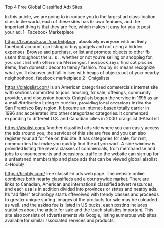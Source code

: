 Top 4 Free Global Classified Ads Sites

In this article, we are going to introduce you to the largest ad classification sites in the world, each of these sites has its own features, and the important thing is that they are free, which makes it easy for you to post your ad.
1- Facebook Marketplace

https://facebook.com/marketplace , absolutely everyone with an lively facebook account can listing or buy gadgets and not using a hidden expenses. Browse and purchase, or list and promote objects to other fb users throughout the u . s .. whether or not you’re selling or shopping for, you can chat with others via Messenger. Facebook says: find out precise items, from domestic decor to trendy fashion. You by no means recognize what you’ll discover and fall in love with heaps of objects out of your nearby neighborhood.
facebook marketplace
2- Craigslists

https://craigslist.com/ is an American categorised commercials internet site with sections committed to jobs, housing, for sale, offerings, community provider, and discussion boards. Craigslists began the service in 1995 as an e mail distribution listing to buddies, providing local occasions inside the San Francisco Bay region. It became an internet-based totally carrier in 1996 and accelerated into other categorized categories. It commenced expanding to different U.S. and Canadian cities in 2000.
craigslist
3-AlsoList

https://alsolist.com/ Another classified ads site where you can easily access the ads around you, the services of this site are free and you can also register your ad for free on this site. It has categories for sale, for rent, communities that make you quickly find the ad you want. A side window is provided listing the severa classes of commercials, from merchandise and jobs to announcements and occasions. traffic to the website can sign up for a unfastened membership and place ads that can be viewed global.
alsolist
4-Hoobly

https://hoobly.com/ free classified ads web page. The website online combines both nearby classifieds and a countrywide market. There are links to Canadian, American and international classified advert resources, and each usa is in addition divided into provinces or states and nearby ads. Its “ad filter” technology starts offevolved with trendy classes and proceeds to greater unique surfing. images of the products for sale may be uploaded as well, and the asking fee is listed in US bucks. each posting includes statistics about the article for sale and the touch statistics important. This site also consists of advertisements via Google, listing numerous web sites available for similar associated services and products.
